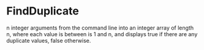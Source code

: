 # FindDuplicate

n integer arguments from the command line into an integer array of length n, where each value is between is 1 and n, and displays true if there are any duplicate values, false otherwise.
